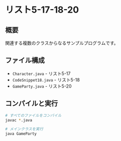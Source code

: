 # リスト5-17-18-20

## 概要
関連する複数のクラスからなるサンプルプログラムです。

## ファイル構成
- `Character.java` - リスト5-17
- `CodeSnippet18.java` - リスト5-18
- `GameParty.java` - リスト5-20

## コンパイルと実行
```bash
# すべてのファイルをコンパイル
javac *.java

# メインクラスを実行
java GameParty
```
